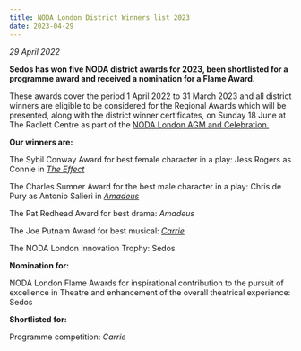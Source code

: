 ```yaml
---
title: NODA London District Winners list 2023
date: 2023-04-29
---
```

*29 April 2022*

**Sedos has won five NODA district awards for 2023, been shortlisted for a programme award and received a nomination for a Flame Award.**

These awards cover the period 1 April 2022 to 31 March 2023 and all district winners are eligible to be considered for the Regional Awards which will be presented, along with the district winner certificates, on Sunday 18 June at The Radlett Centre as part of the [NODA London AGM and Celebration.](http://www.ticketsource.co.uk/noda-london)

**Our winners are:**

The Sybil Conway Award for best female character in a play: Jess Rogers as Connie in *[The Effect](https://www.sedos.co.uk/shows/2023-the-effect)*

The Charles Sumner Award for the best male character in a play: Chris de Pury as Antonio Salieri in *[Amadeus](https://www.sedos.co.uk/shows/2022-amadeus)*

The Pat Redhead Award for best drama: *Amadeus*

The Joe Putnam Award for best musical: *[Carrie](https://www.sedos.co.uk/shows/2022-carrie-the-musical)*

The NODA London Innovation Trophy: Sedos

**Nomination for:**

NODA London Flame Awards for inspirational contribution to the pursuit of excellence in Theatre and enhancement of the overall theatrical experience: Sedos

**Shortlisted for:**

Programme competition: *Carrie*